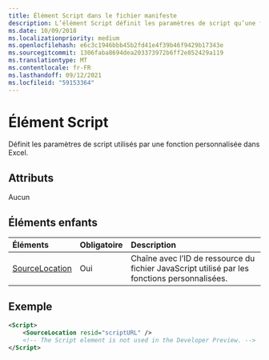```yaml
---
title: Élément Script dans le fichier manifeste
description: L’élément Script définit les paramètres de script qu’une fonction personnalisée utilise dans Excel.
ms.date: 10/09/2018
ms.localizationpriority: medium
ms.openlocfilehash: e6c3c1946bbb45b2fd41e4f39b46f9429b17343e
ms.sourcegitcommit: 1306faba8694dea203373972b6ff2e852429a119
ms.translationtype: MT
ms.contentlocale: fr-FR
ms.lasthandoff: 09/12/2021
ms.locfileid: "59153364"
---
```

# <a name="script-element"></a>Élément Script

Définit les paramètres de script utilisés par une fonction personnalisée dans Excel.

## <a name="attributes"></a>Attributs

Aucun

## <a name="child-elements"></a>Éléments enfants

|Éléments  |  Obligatoire  |  Description  |
|:-----|:-----|:-----|
|  [SourceLocation](customfunctionssourcelocation.md)  |  Oui  | Chaîne avec l’ID de ressource du fichier JavaScript utilisé par les fonctions personnalisées.|

## <a name="example"></a>Exemple

```xml
<Script>
    <SourceLocation resid="scriptURL" />
    <!-- The Script element is not used in the Developer Preview. -->
</Script>
```
